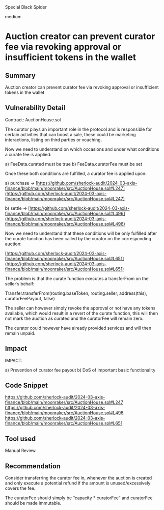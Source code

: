 Special Black Spider

medium

# Auction creator can prevent curator fee via revoking approval or insufficient tokens in the wallet

## Summary

Auction creator can prevent curator fee via revoking approval or insufficient tokens in the wallet

## Vulnerability Detail

Contract: AuctionHouse.sol

The curator plays an important role in the protocol and is responsible for certain activities that can boost a sale, these could be marketing interactions, listing on third parties or vouching. 

Now we need to understand on which occasions and under what conditions a curate fee is applied:

a) FeeData.curated must be true
b) FeeData.curatorFee must be set

Once these both conditions are fulfilled, a curator fee is applied upon:

a) purchase
-> [https://github.com/sherlock-audit/2024-03-axis-finance/blob/main/moonraker/src/AuctionHouse.sol#L247](https://github.com/sherlock-audit/2024-03-axis-finance/blob/main/moonraker/src/AuctionHouse.sol#L247)

b) settle
-> [https://github.com/sherlock-audit/2024-03-axis-finance/blob/main/moonraker/src/AuctionHouse.sol#L496](https://github.com/sherlock-audit/2024-03-axis-finance/blob/main/moonraker/src/AuctionHouse.sol#L496)


Now we need to understand that these conditions will be only fulfilled after the curate function has been called by the curator on the corresponding auction:

[https://github.com/sherlock-audit/2024-03-axis-finance/blob/main/moonraker/src/AuctionHouse.sol#L651](https://github.com/sherlock-audit/2024-03-axis-finance/blob/main/moonraker/src/AuctionHouse.sol#L651)

The problem is that the curate function executes a transferFrom on the seller’s behalf:


Transfer.transferFrom(routing.baseToken, routing.seller, address(this), curatorFeePayout, false)

The seller can however simply revoke the approval or not have any tokens available, which would result in a revert of the curate function, this will then not mark the auction as curated and the curatorFee will remain zero.

The curator could however have already provided services and will then remain unpaid.

## Impact

IMPACT:

a) Prevention of curator fee payout
b) DoS of important basic functionality


## Code Snippet

https://github.com/sherlock-audit/2024-03-axis-finance/blob/main/moonraker/src/AuctionHouse.sol#L247
https://github.com/sherlock-audit/2024-03-axis-finance/blob/main/moonraker/src/AuctionHouse.sol#L496
https://github.com/sherlock-audit/2024-03-axis-finance/blob/main/moonraker/src/AuctionHouse.sol#L651


## Tool used

Manual Review

## Recommendation
Consider transferring the curator fee in, whenever the auction is created and only execute a potential refund if the amount is unused/excessively covers the fee. 

The curatorFee should simply be “capacity * curatorFee” and curatorFee should be made immutable.

